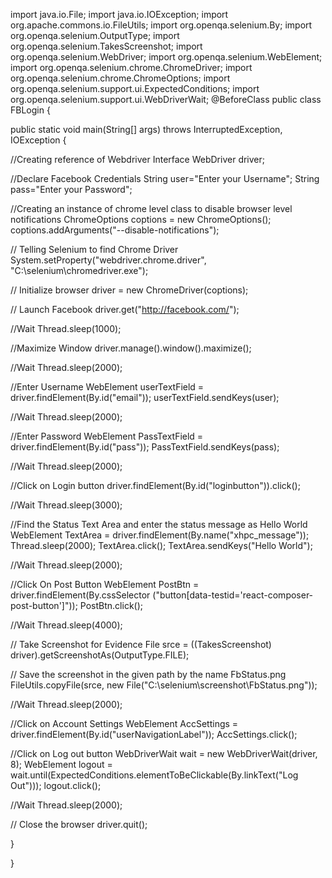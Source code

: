 
import java.io.File;
import java.io.IOException;
import org.apache.commons.io.FileUtils;
import org.openqa.selenium.By;
import org.openqa.selenium.OutputType;
import org.openqa.selenium.TakesScreenshot;
import org.openqa.selenium.WebDriver;
import org.openqa.selenium.WebElement;
import org.openqa.selenium.chrome.ChromeDriver;
import org.openqa.selenium.chrome.ChromeOptions;
import org.openqa.selenium.support.ui.ExpectedConditions;
import org.openqa.selenium.support.ui.WebDriverWait;
@BeforeClass
public class FBLogin {

public static void main(String[] args) throws InterruptedException, IOException {

//Creating reference of Webdriver Interface
WebDriver driver;

//Declare Facebook Credentials
String user="Enter your Username";
String pass="Enter your Password";

//Creating an instance of chrome level class to disable browser level notifications
ChromeOptions coptions = new ChromeOptions();
coptions.addArguments("--disable-notifications");

// Telling Selenium to find Chrome Driver
System.setProperty("webdriver.chrome.driver", "C:\\selenium\\chromedriver.exe");

// Initialize browser
driver = new ChromeDriver(coptions);

// Launch Facebook
driver.get("http://facebook.com/");

//Wait
Thread.sleep(1000);

//Maximize Window
driver.manage().window().maximize();

//Wait
Thread.sleep(2000);

//Enter Username
WebElement userTextField = driver.findElement(By.id("email"));
userTextField.sendKeys(user);

//Wait
Thread.sleep(2000);

//Enter Password
WebElement PassTextField = driver.findElement(By.id("pass"));
PassTextField.sendKeys(pass);

//Wait
Thread.sleep(2000);

//Click on Login button
driver.findElement(By.id("loginbutton")).click();

//Wait
Thread.sleep(3000);

//Find the Status Text Area and enter the status message as Hello World
WebElement TextArea = driver.findElement(By.name("xhpc_message"));
Thread.sleep(2000);
TextArea.click();
TextArea.sendKeys("Hello World");

//Wait
Thread.sleep(2000);

//Click On Post Button
WebElement PostBtn = driver.findElement(By.cssSelector
("button[data-testid='react-composer-post-button']"));
PostBtn.click();

//Wait
Thread.sleep(4000);

// Take Screenshot for Evidence
File srce = ((TakesScreenshot) driver).getScreenshotAs(OutputType.FILE);

// Save the screenshot in the given path by the name FbStatus.png
FileUtils.copyFile(srce, new File("C:\\selenium\\screenshot\\FbStatus.png"));

//Wait
Thread.sleep(2000);

//Click on Account Settings
WebElement AccSettings = driver.findElement(By.id("userNavigationLabel"));
AccSettings.click();

//Click on Log out button
WebDriverWait wait = new WebDriverWait(driver, 8);
WebElement logout = wait.until(ExpectedConditions.elementToBeClickable(By.linkText("Log Out")));
logout.click();

//Wait
Thread.sleep(2000);

// Close the browser
driver.quit();

}

}
